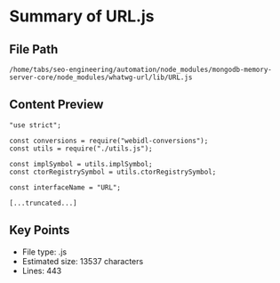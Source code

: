 # Summary of URL.js
  
## File Path
`/home/tabs/seo-engineering/automation/node_modules/mongodb-memory-server-core/node_modules/whatwg-url/lib/URL.js`

## Content Preview
```
"use strict";

const conversions = require("webidl-conversions");
const utils = require("./utils.js");

const implSymbol = utils.implSymbol;
const ctorRegistrySymbol = utils.ctorRegistrySymbol;

const interfaceName = "URL";

[...truncated...]
```

## Key Points
- File type: .js
- Estimated size: 13537 characters
- Lines: 443
